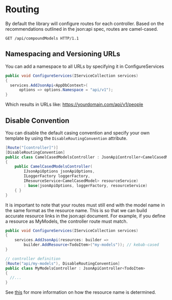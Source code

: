# Routing

By default the library will configure routes for each controller. 
Based on the recommendations outlined in the json:api spec, routes are camel-cased.

```http
GET /api/compoundModels HTTP/1.1
```

## Namespacing and Versioning URLs

You can add a namespace to all URLs by specifying it in ConfigureServices

```c#
public void ConfigureServices(IServiceCollection services)
{
  services.AddJsonApi<AppDbContext>(
      options => options.Namespace = "api/v1");
}
```
Which results in URLs like: https://yourdomain.com/api/v1/people

## Disable Convention

You can disable the default casing convention and specify your own template by using the `DisableRoutingConvention` attribute.

```c#
[Route("[controller]")]
[DisableRoutingConvention]
public class CamelCasedModelsController : JsonApiController<CamelCasedModel>
{
    public CamelCasedModelsController(
        IJsonApiOptions jsonApiOptions,
        ILoggerFactory loggerFactory,
        IResourceService<CamelCasedModel> resourceService)
        : base(jsonApiOptions, loggerFactory, resourceService)
    { }
}
```

It is important to note that your routes must still end with the model name in the same format as the resource name. This is so that we can build accurate resource links in the json:api document. For example, if you define a resource as MyModels, the controller route must match.

```c#
public void ConfigureServices(IServiceCollection services)
{
    services.AddJsonApi(resources: builder => 
        builder.AddResource<TodoItem>("my-models")); // kebab-cased
}

// controller definition
[Route("api/my-models"), DisableRoutingConvention]
public class MyModelsController : JsonApiController<TodoItem>
{
  //...
}
```

See [this](~/usage/resource-graph.html#public-resource-type-name) for 
more information on how the resource name is determined.